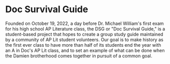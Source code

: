 # Doc Survival Guide
Founded on October 19, 2022, a day before Dr. Michael William's first exam for his high school AP Literature class, the DSG or "Doc Survival Guide," is a student-based project that hopes to create a group study guide maintained by a community of AP Lit student volunteers. Our goal is to make history as the first ever class to have more than half of its students end the year with an A in Doc's AP Lit class, and to set an example of what can be done when the Damien brotherhood comes together in pursuit of a common goal.
